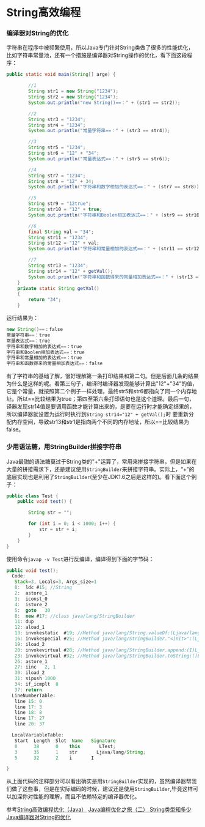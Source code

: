 # String高效编程

### 编译器对String的优化
字符串在程序中被频繁使用，所以Java专门针对String类做了很多的性能优化，比如字符串常量池，还有一个措施是编译器对String操作的优化，看下面这段程序：
```java
public static void main(String[] arge) {

        //1
        String str1 = new String("1234");
        String str2 = new String("1234");
        System.out.println("new String()==：" + (str1 == str2));

        //2
        String str3 = "1234";
        String str4 = "1234";
        System.out.println("常量字符串==：" + (str3 == str4));

        //3
        String str5 = "1234";
        String str6 = "12" + "34";
        System.out.println("常量表达式==：" + (str5 == str6));

        //4
        String str7 = "1234";
        String str8 = "12" + 34;
        System.out.println("字符串和数字相加的表达式==：" + (str7 == str8));

        //5
        String str9 = "12true";
        String str10 = "12" + true;
        System.out.println("字符串和Boolen相加表达式==：" + (str9 == str10));

        //6
        final String val = "34";
        String str11 = "1234";
        String str12 = "12" + val;
        System.out.println("字符串和常量相加的表达式==：" + (str11 == str12));

        //7
        String str13 = "1234";
        String str14 = "12" + getVal();
        System.out.println("字符串和函数得来的常量相加表达式==：" + (str13 == str14));
    }
    private static String getVal()
    {
        return "34";
    }

```
运行结果为：
```Java
new String()==：false
常量字符串==：true
常量表达式==：true
字符串和数字相加的表达式==：true
字符串和Boolen相加表达式==：true
字符串和常量相加的表达式==：true
字符串和函数得来的常量相加表达式==：false
```
有了字符串的基础了解，很好理解第一条打印结果和第二句。但是后面几条的结果为什么是这样的呢。看第三句子，编译时编译器发现能够计算出"12"+"34"的值，它是个常量，就按照第二个例子一样处理，最终str5和str6都指向了同一个内存地址。所以==比较结果为true；第四至第六条打印语句也是这个道理。最后一句，译器发现str14值是要调用函数才能计算出来的，是要在运行时才能确定结果的，所以编译器就设置为运行时执行到`String str14="12" + getVal();`时 要重新分配内存空间，导致str13和str1是指向两个不同的内存地址，所以==比较结果为false。

### 少用语法糖，用StringBuilder拼接字符串
Java最甜的语法糖莫过于String类的"+"运算了，常用来拼接字符串，但是如果在大量的拼接需求下，还是建议使用`StringBuilder`来拼接字符串。实际上，“+”的底层实现也是利用了`StringBuilder`(至少在JDK1.6之后是这样的)。看下面这个例子：
```Java
public class Test {
    public void test() {

        String str = "";

        for (int i = 0; i < 1000; i++) {
            str = str + i;
        }
    }
}
```
使用命令`javap -v Test`进行反编译，编译得到下面的字节码：
```java
public void test();
  Code:
   Stack=3, Locals=3, Args_size=1
   0:  ldc #15; //String
   2:  astore_1
   3:  iconst_0
   4:  istore_2
   5:  goto   30
   8:  new #17; //class java/lang/StringBuilder
   11: dup
   12: aload_1
   13: invokestatic  #19; //Method java/lang/String.valueOf:(Ljava/lang/Object;)Ljava/lang/String;
   16: invokespecial #25; //Method java/lang/StringBuilder."<init>":(Ljava/lang/String;)V
   19: iload_2
   20: invokevirtual #28; //Method java/lang/StringBuilder.append:(I)Ljava/lang/StringBuilder;
   23: invokevirtual #32; //Method java/lang/StringBuilder.toString:()Ljava/lang/String;
   26: astore_1
   27: iinc   2, 1
   30: iload_2
   31: sipush 1000
   34: if_icmplt  8
   37: return
  LineNumberTable:
   line 15: 0
   line 17: 3
   line 18: 8
   line 17: 27
   line 20: 37

  LocalVariableTable:
   Start  Length  Slot  Name   Signature
   0      38      0    this       LTest;
   3      35      1    str       Ljava/lang/String;
   5      32      2    i       I

}
```
从上面代码的注释部分可以看出确实是用`StringBuilder`实现的，虽然编译器帮我们做了这些事，但是在实际编码的时候，建议还是使用`StringBuilder`,毕竟这样可以加深你对性能的理解，而且不依赖特定的编译器优化。


参考[String高效编程优化（Java）](http://blog.csdn.net/bianlians/article/details/51644592)
[Java编程优化之旅（二） String类型知多少](http://blog.csdn.net/guodongxiaren/article/details/22511427)
[Java编译器对String的优化](http://www.cnblogs.com/chybin/p/5503885.html)
